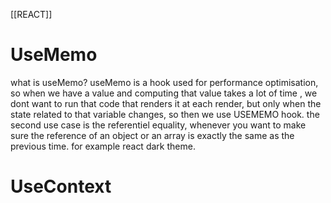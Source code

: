 [[REACT]]

# UseMemo
what is useMemo?
useMemo is a hook used for performance optimisation, so when we have a value and computing that value takes a lot of time , we dont want to run that code that renders it at each render, but only when the state related to that variable changes, so then we use USEMEMO hook.
the second use case is the referentiel equality, whenever you want to make sure the reference of an object or an array is exactly the same as the previous time. 
for example react dark theme. 

# UseContext 
